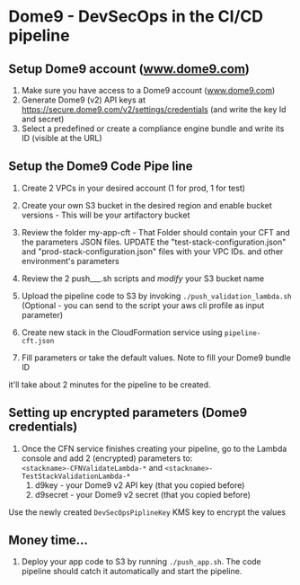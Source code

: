 # Dome9 - DevSecOps in the CI/CD pipeline

## Setup Dome9 account (www.dome9.com)
1. Make sure you have access to a Dome9 account (www.dome9.com)
1. Generate Dome9 (v2) API keys at https://secure.dome9.com/v2/settings/credentials (and write the key Id and secret)
1. Select a predefined or create a compliance engine bundle and write its ID (visible at the URL)

## Setup the Dome9 Code Pipe line 
1. Create 2 VPCs in your desired account (1 for prod, 1 for test)
1. Create your own S3 bucket in the desired region and enable bucket versions - This will be your artifactory bucket 
1. Review the folder my-app-cft - That Folder should contain your CFT and the parameters JSON files.
   UPDATE the "test-stack-configuration.json" and "prod-stack-configuration.json" files with your VPC IDs. and other environment's parameters
   
1. Review the 2 push___.sh scripts and *modify* your S3 bucket name
1. Upload the pipeline code to S3 by invoking `./push_validation_lambda.sh` (Optional - you can send to the script your aws cli profile as input parameter)
1. Create new stack in the CloudFormation service using `pipeline-cft.json`
1. Fill parameters or take the default values. Note to fill your Dome9 bundle ID 

it'll take about 2 minutes for the pipeline to be created.

## Setting up encrypted parameters (Dome9 credentials)
1. Once the CFN service finishes creating your pipeline, go to the Lambda console and add 2 (encrypted) parameters to:<br/>
 `<stackname>-CFNValidateLambda-*`  and `<stackname>-TestStackValidationLambda-*` <br/>
    1. d9key - your Dome9 v2 API key (that you copied before)
    1. d9secret - your Dome9 v2 secret (that you copied before)

Use the newly created `DevSecOpsPiplineKey` KMS key to encrypt the values

## Money time...
1. Deploy your app code to S3 by running `./push_app.sh`. The code pipeline should catch it automatically and start the pipeline.
